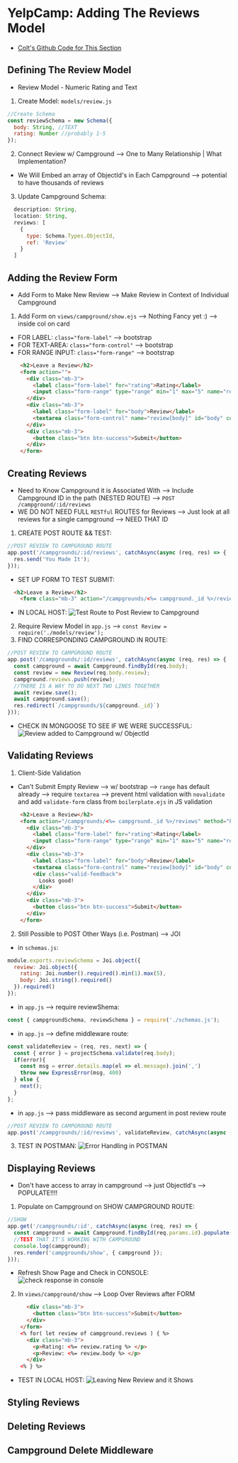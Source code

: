 # YelpCamp: Adding The Reviews Model
- [Colt's Github Code for This Section](https://github.com/Colt/YelpCamp/tree/6a78de4041b853f65d681cf77784db637384f432)

## Defining The Review Model
- Review Model - Numeric Rating and Text
1. Create Model: `models/review.js`
```js
//Create Schema
const reviewSchema = new Schema({
  body: String, //TEXT
  rating: Number //probably 1-5
});
```
2. Connect Review w/ Campground --> One to Many Relationship | What Implementation?
* We Will Embed an array of ObjectId's in Each Campground --> potential to have thousands of reviews
3. Update Campground Schema:
```js
  description: String,
  location: String,
  reviews: [
    {
      type: Schema.Types.ObjectId,
      ref: 'Review'
    }
  ]
```

## Adding the Review Form
- Add Form to Make New Review --> Make Review in Context of Individual Campground 
1. Add Form on `views/campground/show.ejs` --> Nothing Fancy yet :) --> inside col on card
* FOR LABEL: `class="form-label"` --> bootstrap
* FOR TEXT-AREA: `class="form-control"` --> bootstrap
* FOR RANGE INPUT: `class="form-range"` --> bootstrap
```html
    <h2>Leave a Review</h2>
    <form action="">
      <div class="mb-3">
        <label class="form-label" for="rating">Rating</label>
        <input class="form-range" type="range" min="1" max="5" name="review[rating] "id="rating">
      </div>
      <div class="mb-3">
        <label class="form-label" for="body">Review</label>
        <textarea class="form-control" name="review[body]" id="body" cols="30" rows="3"></textarea>
      </div>
      <div class="mb-3">
        <button class="btn btn-success">Submit</button>
      </div>
    </form>
```
## Creating Reviews
- Need to Know Campground it is Associated With --> Include Campground ID in the path (NESTED ROUTE) --> `POST /campground/:id/reviews`
- WE DO NOT NEED FULL `RESTful` ROUTES for Reviews --> Just look at all reviews for a single campground --> NEED THAT ID
1. CREATE POST ROUTE && TEST:
```js
//POST REVIEW TO CAMPGROUND ROUTE
app.post('/campgrounds/:id/reviews', catchAsync(async (req, res) => {
  res.send('You Made It');
}));
```
* SET UP FORM TO TEST SUBMIT:
```html
  <h2>Leave a Review</h2>
    <form class="mb-3" action="/campgrounds/<%= campground._id %>/reviews" method="POST">
```
* IN LOCAL HOST:
![Test Route to Post Review to Campground](assets/review_post1.png)
2. Require Review Model in `app.js` --> `const Review = require('./models/review');`
3. FIND CORRESPONDING CAMPGROUND IN ROUTE:
```js
//POST REVIEW TO CAMPGROUND ROUTE
app.post('/campgrounds/:id/reviews', catchAsync(async (req, res) => {
  const campground = await Campground.findById(req.body);
  const review = new Review(req.body.review);
  campground.reviews.push(review);
  //THERE IS A WAY TO DO NEXT TWO LINES TOGETHER
  await review.save();
  await campground.save();
  res.redirect(`/campgrounds/${campground._id}`)
}));
```
* CHECK IN MONGOOSE TO SEE IF WE WERE SUCCESSFUL:
![Review added to Campground w/ ObjectId](assets/review_post2.png)

## Validating Reviews
1. Client-Side Validation
* Can't Submit Empty Review --> w/ bootstrap --> `range` has default already --> require `textarea` --> prevent html validation with `novalidate` and add `validate-form` class from `boilerplate.ejs` in JS validation
```html
    <h2>Leave a Review</h2>
    <form action="/campgrounds/<%= campground._id %>/reviews" method="POST" class="mb-3 validate-form" novalidate>
      <div class="mb-3">
        <label class="form-label" for="rating">Rating</label>
        <input class="form-range" type="range" min="1" max="5" name="review[rating] "id="rating">
      </div>
      <div class="mb-3">
        <label class="form-label" for="body">Review</label>
        <textarea class="form-control" name="review[body]" id="body" cols="30" rows="3" required></textarea>
        <div class="valid-feedback">
          Looks good!
        </div>
      </div>
      <div class="mb-3">
        <button class="btn btn-success">Submit</button>
      </div>
    </form>
```

2. Still Possible to POST Other Ways (i.e. Postman) --> JOI
* in `schemas.js`:
```js
module.exports.reviewSchema = Joi.object({
  review: Joi.object({
    rating: Joi.number().required().min(1).max(5),
    body: Joi.string().required()
  }).required()
});
```
* in `app.js` --> require reviewShema:
```js
const { campgroundSchema, reviewSchema } = require('./schemas.js');
```
* in `app.js` --> define middleware route:
```js
const validateReview = (req, res, next) => {
  const { error } = projectSchema.validate(req.body);
  if(error){
    const msg = error.details.map(el => el.message).join(',')
    throw new ExpressError(msg, 400)
  } else {
    next();
  }
};
```
* in `app.js` --> pass middleware as second argument in post review route
```js
//POST REVIEW TO CAMPGROUND ROUTE
app.post('/campgrounds/:id/reviews', validateReview, catchAsync(async (req, res) => {
```
3. TEST IN POSTMAN:
![Error Handling in POSTMAN](assets/postman_test1.png)

## Displaying Reviews
- Don't have access to array in campground --> just ObjectId's --> POPULATE!!!!
1. Populate on Campground on SHOW CAMPGROUND ROUTE:
```js
//SHOW
app.get('/campgrounds/:id', catchAsync(async (req, res) => {
  const campground = await Campground.findById(req.params.id).populate('reviews');
  //TEST THAT IT'S WORKING WITH CAMPGROUND
  console.log(campground);
  res.render('campgrounds/show', { campground });
}));
```
* Refresh Show Page and Check in CONSOLE:
![check response in console](assets/populate_test1)

2. In `views/campground/show` --> Loop Over Reviews after FORM
```html
      <div class="mb-3">
        <button class="btn btn-success">Submit</button>
      </div>
    </form>
    <% for( let review of campground.reviews ) { %>
      <div class="mb-3">
        <p>Rating: <%= review.rating %> </p>
        <p>Review: <%= review.body %> </p>
      </div>
    <% } %>
```
* TEST IN LOCAL HOST:
![Leaving New Review and it Shows](assets/review_show1.png)

## Styling Reviews

## Deleting Reviews

## Campground Delete Middleware